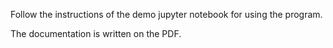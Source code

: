 Follow the instructions of the demo jupyter notebook for using the program.

The documentation is written on the PDF.
